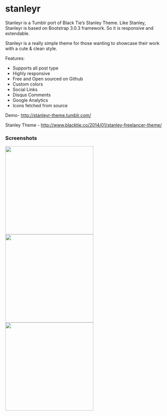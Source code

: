 stanleyr
========

Stanleyr is a Tumblr port of Black Tie’s Stanley Theme. Like Stanley, Stanleyr is based on Bootstrap 3.0.3 framework. So it is responsive and extendable.

Stanleyr is a really simple theme for those wanting to showcase their work with a cute & clean style.

Features:

- Supports all post type
- Highly responsive
- Free and Open sourced on Github
- Custom colors
- Social Links
- Disqus Comments
- Google Analytics
- Icons fetched from source

Demo- http://stanleyr-theme.tumblr.com/

Stanley Theme - http://www.blacktie.co/2014/01/stanley-freelancer-theme/


### Screenshots
<img src="http://25.media.tumblr.com/6962ff4764f5c98e7c944b901f236950/tumblr_n0vvuhf3B61tsjt4zo1_1280.png" width="280px">
<img src="http://25.media.tumblr.com/b1dc267a2719fc7740f0df2f2368d5b6/tumblr_n0vvuhf3B61tsjt4zo3_1280.png" width="280px">
<img src="http://25.media.tumblr.com/07fcfeb076040c5a7f72ae2d2739a5ab/tumblr_n0vvuhf3B61tsjt4zo2_1280.png" width="280px">
